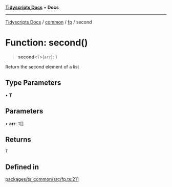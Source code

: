 [**Tidyscripts Docs**](../../../../../README.md) • **Docs**

***

[Tidyscripts Docs](../../../../../globals.md) / [common](../../../README.md) / [fp](../README.md) / second

# Function: second()

> **second**\<`T`\>(`arr`): `T`

Return the second element of a list

## Type Parameters

• **T**

## Parameters

• **arr**: `T`[]

## Returns

`T`

## Defined in

[packages/ts\_common/src/fp.ts:211](https://github.com/sheunaluko/tidyscripts/blob/master/packages/ts_common/src/fp.ts#L211)
